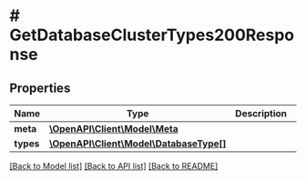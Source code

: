 # # GetDatabaseClusterTypes200Response

## Properties

Name | Type | Description | Notes
------------ | ------------- | ------------- | -------------
**meta** | [**\OpenAPI\Client\Model\Meta**](Meta.md) |  |
**types** | [**\OpenAPI\Client\Model\DatabaseType[]**](DatabaseType.md) |  |

[[Back to Model list]](../../README.md#models) [[Back to API list]](../../README.md#endpoints) [[Back to README]](../../README.md)
